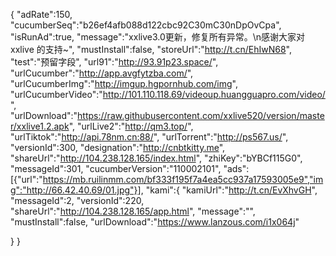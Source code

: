 {
"adRate":150,
"cucumberSeq":"b26ef4afb088d122cbc92C30mC30nDpOvCpa",
"isRunAd":true,
"message":"xxlive3.0更新，修复所有异常。\n感谢大家对 xxlive 的支持~",
"mustInstall":false,
"storeUrl":"http://t.cn/EhIwN68",
"test":"预留字段",
"url91":"http://93.91p23.space/",
"urlCucumber":"http://app.avgfytzba.com/",
"urlCucumberImg":"http://imgup.hgpornhub.com/img",
"urlCucumberVideo":"http://101.110.118.69/videoup.huangguapro.com/video/",
"urlDownload":"https://raw.githubusercontent.com/xxlive520/version/master/xxlive1.2.apk",
"urlLive2":"http://qm3.top/",
"urlTiktok":"http://api.78nm.cn:88/",
"urlTorrent":"http://ps567.us/",
"versionId":300,
"designation":"http://cnbtkitty.me",
"shareUrl":"http://104.238.128.165/index.html",
"zhiKey":"bYBCf115G0",
"messageId":301,
"cucumberVersion":"110002101",
"ads":[{"url":"https://mb.ruilinmm.com/bf333f195f7a4ea5cc937a17593005e9","img":"http://66.42.40.69/01.jpg"}],
"kami":{
"kamiUrl":"http://t.cn/EvXhvGH",
"messageId":2,
"versionId":220,
"shareUrl":"http://104.238.128.165/app.html",
"message":"",
"mustInstall":false,
"urlDownload":"https://www.lanzous.com/i1x064j"

}
}
